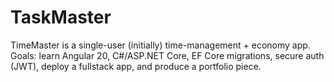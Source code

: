 # TaskMaster
TimeMaster is a single-user (initially) time-management + economy app. Goals: learn Angular 20, C#/ASP.NET Core, EF Core migrations, secure auth (JWT), deploy a fullstack app, and produce a portfolio piece.
